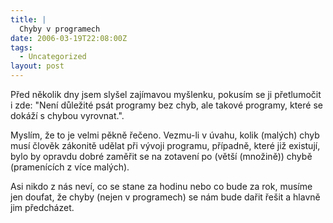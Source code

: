 ```yaml
---
title: |
  Chyby v programech
date: 2006-03-19T22:08:00Z
tags:
  - Uncategorized
layout: post
---
```

Před několik dny jsem slyšel zajímavou myšlenku, pokusím se ji přetlumočit i zde: "Není důležité psát programy bez chyb, ale takové programy, které se dokáží s chybou vyrovnat.".

Myslím, že to je velmi pěkně řečeno. Vezmu-li v úvahu, kolik (malých) chyb musí člověk zákonitě udělat při vývoji programu, případně, které již existují, bylo by opravdu dobré zaměřit se na zotavení po (větší (množině)) chybě (pramenících z více malých).

Asi nikdo z nás neví, co se stane za hodinu nebo co bude za rok, musíme jen doufat, že chyby (nejen v programech) se nám bude dařit řešit a hlavně jim předcházet.